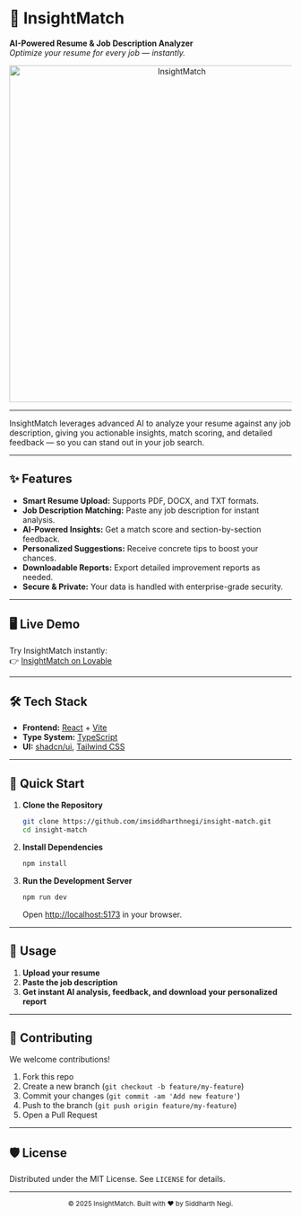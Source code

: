 # 🚀 InsightMatch

**AI-Powered Resume & Job Description Analyzer**  
_Optimize your resume for every job — instantly._

<p align="center">
  <img src="https://lovable.dev/opengraph-image-p98pqg.png" alt="InsightMatch" width="600"/>
</p>

---

InsightMatch leverages advanced AI to analyze your resume against any job description, giving you actionable insights, match scoring, and detailed feedback — so you can stand out in your job search.

---

## ✨ Features

- **Smart Resume Upload:** Supports PDF, DOCX, and TXT formats.
- **Job Description Matching:** Paste any job description for instant analysis.
- **AI-Powered Insights:** Get a match score and section-by-section feedback.
- **Personalized Suggestions:** Receive concrete tips to boost your chances.
- **Downloadable Reports:** Export detailed improvement reports as needed.
- **Secure & Private:** Your data is handled with enterprise-grade security.

---

## 🖥️ Live Demo

Try InsightMatch instantly:  
👉 [InsightMatch on Lovable](https://lovable.dev/projects/0cc6d20c-28a3-493e-996c-f8f6bd8e4889)

---

## 🛠️ Tech Stack

- **Frontend:** [React](https://react.dev/) + [Vite](https://vitejs.dev/)
- **Type System:** [TypeScript](https://www.typescriptlang.org/)
- **UI:** [shadcn/ui](https://ui.shadcn.com/), [Tailwind CSS](https://tailwindcss.com/)

---

## 🚦 Quick Start

1. **Clone the Repository**
   ```bash
   git clone https://github.com/imsiddharthnegi/insight-match.git
   cd insight-match
   ```

2. **Install Dependencies**
   ```bash
   npm install
   ```

3. **Run the Development Server**
   ```bash
   npm run dev
   ```
   Open [http://localhost:5173](http://localhost:5173) in your browser.

---

## 📝 Usage

1. **Upload your resume**
2. **Paste the job description**
3. **Get instant AI analysis, feedback, and download your personalized report**

---

## 💼 Contributing

We welcome contributions!  
1. Fork this repo
2. Create a new branch (`git checkout -b feature/my-feature`)
3. Commit your changes (`git commit -am 'Add new feature'`)
4. Push to the branch (`git push origin feature/my-feature`)
5. Open a Pull Request

---

## 🛡️ License

Distributed under the MIT License. See `LICENSE` for details.

---


<p align="center">
  <sub>© 2025 InsightMatch. Built with ❤️ by Siddharth Negi.</sub>
</p>
